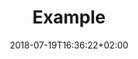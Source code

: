 ---
title: Example
date: 2018-07-19T16:36:22+02:00
lastmod: 2018-07-19T16:36:22+02:00
cover: "/images/default1.jpg"
draft: true
categories: ["category1"]
tags: ["tag1", "tag2"]
description: 
---